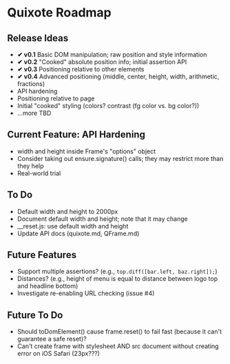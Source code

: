 # Quixote Roadmap

## Release Ideas

* **✔ v0.1** Basic DOM manipulation; raw position and style information
* **✔ v0.2** "Cooked" absolute position info; initial assertion API
* **✔ v0.3** Positioning relative to other elements
* **✔ v0.4** Advanced positioning (middle, center, height, width, arithmetic, fractions)
* API hardening
* Positioning relative to page
* Initial "cooked" styling (colors? contrast (fg color vs. bg color?))
* ...more TBD


## Current Feature: API Hardening

* width and height inside Frame's "options" object
* Consider taking out ensure.signature() calls; they may restrict more than they help
* Real-world trial


## To Do

* Default width and height to 2000px
* Document default width and height; note that it may change
* __reset.js: use default width and height
* Update API docs (quixote.md, QFrame.md)


## Future Features

* Support multiple assertions? (e.g., `top.diff([bar.left, baz.right]);`)
* Distances? (e.g., height of menu is equal to distance between logo top and headline bottom)
* Investigate re-enabling URL checking (issue #4)


## Future To Do

* Should toDomElement() cause frame.reset() to fail fast (because it can't guarantee a safe reset)?
* Can't create frame with stylesheet AND src document without creating error on iOS Safari (23px???)